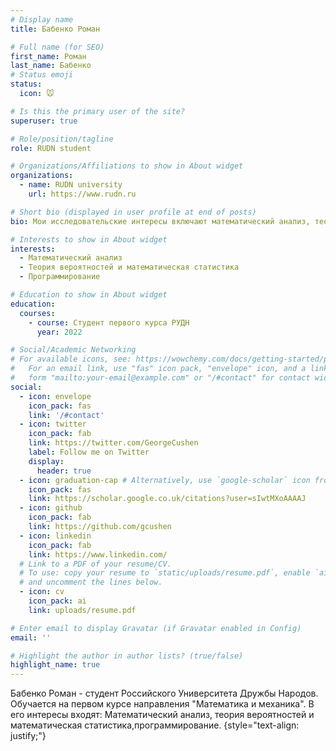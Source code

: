 ```yaml
---
# Display name
title: Бабенко Роман

# Full name (for SEO)
first_name: Роман
last_name: Бабенко
# Status emoji
status:
  icon: 🐭

# Is this the primary user of the site?
superuser: true

# Role/position/tagline
role: RUDN student

# Organizations/Affiliations to show in About widget
organizations:
  - name: RUDN university
    url: https://www.rudn.ru

# Short bio (displayed in user profile at end of posts)
bio: Мои исследовательские интересы включают математический анализ, теорию вероятностей и математическую статистику, программирование.

# Interests to show in About widget
interests:
  - Математический анализ
  - Теория вероятностей и математическая статистика
  - Программирование

# Education to show in About widget
education:
  courses:
    - course: Студент первого курса РУДН
      year: 2022

# Social/Academic Networking
# For available icons, see: https://wowchemy.com/docs/getting-started/page-builder/#icons
#   For an email link, use "fas" icon pack, "envelope" icon, and a link in the
#   form "mailto:your-email@example.com" or "/#contact" for contact widget.
social:
  - icon: envelope
    icon_pack: fas
    link: '/#contact'
  - icon: twitter
    icon_pack: fab
    link: https://twitter.com/GeorgeCushen
    label: Follow me on Twitter
    display:
      header: true
  - icon: graduation-cap # Alternatively, use `google-scholar` icon from `ai` icon pack
    icon_pack: fas
    link: https://scholar.google.co.uk/citations?user=sIwtMXoAAAAJ
  - icon: github
    icon_pack: fab
    link: https://github.com/gcushen
  - icon: linkedin
    icon_pack: fab
    link: https://www.linkedin.com/
  # Link to a PDF of your resume/CV.
  # To use: copy your resume to `static/uploads/resume.pdf`, enable `ai` icons in `params.yaml`,
  # and uncomment the lines below.
  - icon: cv
    icon_pack: ai
    link: uploads/resume.pdf

# Enter email to display Gravatar (if Gravatar enabled in Config)
email: ''

# Highlight the author in author lists? (true/false)
highlight_name: true
---
```


Бабенко Роман - студент Российского Университета Дружбы Народов. Обучается на первом курсе направления "Математика и механика". В его интересы входят: Математический анализ, теория вероятностей и математическая статистика,программирование.
{style="text-align: justify;"}
